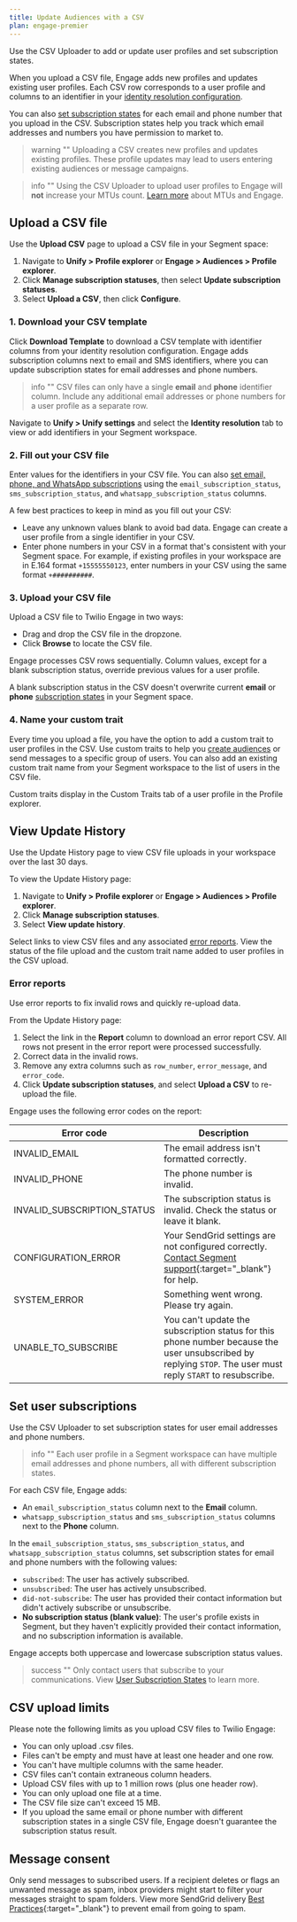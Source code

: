 ```yaml
---
title: Update Audiences with a CSV
plan: engage-premier
---
```

Use the CSV Uploader to add or update user profiles and set subscription states.

When you upload a CSV file, Engage adds new profiles and updates existing user profiles. Each CSV row corresponds to a user profile and columns to an identifier in your [identity resolution configuration](/docs/unify/identity-resolution/identity-resolution-settings/).

You can also [set subscription states](#set-user-subscriptions) for each email and phone number that you upload in the CSV. Subscription states help you track which email addresses and numbers you have permission to market to.

> warning ""
> Uploading a CSV creates new profiles and updates existing profiles. These profile updates may lead to users entering existing audiences or message campaigns.

> info ""
> Using the CSV Uploader to upload user profiles to Engage will **not** increase your MTUs count. [Learn more](/docs/guides/usage-and-billing/mtus-and-throughput/#mtus-and-engage) about MTUs and Engage.


## Upload a CSV file

Use the **Upload CSV** page to upload a CSV file in your Segment space:
1. Navigate to **Unify > Profile explorer** or **Engage > Audiences > Profile explorer**.
2. Click **Manage subscription statuses**, then select **Update subscription statuses**.
3. Select **Upload a CSV**, then click **Configure**.

### 1. Download your CSV template

Click **Download Template** to download a CSV template with identifier columns from your identity resolution configuration. Engage adds subscription columns next to email and SMS identifiers, where you can update subscription states for email addresses and phone numbers.

> info ""
> CSV files can only have a single **email** and **phone** identifier column. Include any additional email addresses or phone numbers for a user profile as a separate row.

Navigate to **Unify > Unify settings** and select the **Identity resolution** tab to view or add identifiers in your Segment workspace.

### 2. Fill out your CSV file

Enter values for the identifiers in your CSV file. You can also [set email, phone, and WhatsApp subscriptions](#set-user-subscriptions) using the `email_subscription_status`, `sms_subscription_status`, and `whatsapp_subscription_status` columns.

A few best practices to keep in mind as you fill out your CSV:

- Leave any unknown values blank to avoid bad data. Engage can create a user profile from a single identifier in your CSV.
- Enter phone numbers in your CSV in a format that's consistent with your Segment space. For example, if existing profiles in your workspace are in E.164 format `+15555550123`, enter numbers in your CSV using the same format `+##########`.


### 3. Upload your CSV file

Upload a CSV file to Twilio Engage in two ways:
- Drag and drop the CSV file in the dropzone.
- Click **Browse** to locate the CSV file.

Engage processes CSV rows sequentially. Column values, except for a blank subscription status, override previous values for a user profile.

A blank subscription status in the CSV doesn't overwrite current **email** or **phone** [subscription states](/docs/engage/user-subscriptions/subscription-states/) in your Segment space.

### 4. Name your custom trait

Every time you upload a file, you have the option to add a custom trait to user profiles in the CSV. Use custom traits to help you [create audiences](/docs/engage/audiences/#building-an-audience) or send messages to a specific group of users. You can also add an existing custom trait name from your Segment workspace to the list of users in the CSV file.

Custom traits display in the Custom Traits tab of a user profile in the Profile explorer.

## View Update History

Use the Update History page to view CSV file uploads in your workspace over the last 30 days.

To view the Update History page:

1. Navigate to **Unify > Profile explorer** or **Engage > Audiences > Profile explorer**.
2. Click **Manage subscription statuses**.
3. Select **View update history**.

Select links to view CSV files and any associated [error reports](#error-reports). View the status of the file upload and the custom trait name added to user profiles in the CSV upload.

### Error reports

Use error reports to fix invalid rows and quickly re-upload data.

From the Update History page:

1. Select the link in the **Report** column to download an error report CSV. All rows not present in the error report were processed successfully.
2. Correct data in the invalid rows.
3. Remove any extra columns such as `row_number`, `error_message`, and `error_code`.
3. Click **Update subscription statuses**, and select **Upload a CSV** to re-upload the file.

Engage uses the following error codes on the report:

|Error code                        | Description                                         |
|----------------------------------|-----------------------------------------------------|
|INVALID_EMAIL                 | The email address isn't formatted correctly.        |
|INVALID_PHONE                 | The phone number is invalid.                        |
|INVALID_SUBSCRIPTION_STATUS   | The subscription status is invalid. Check the status or leave it blank.   |
|CONFIGURATION_ERROR          | Your SendGrid settings are not configured correctly. [Contact Segment support](https://app.segment.com/workspaces?contact=1){:target="_blank"} for help. |
|SYSTEM_ERROR                  | Something went wrong. Please try again.             |
|UNABLE_TO_SUBSCRIBE           | You can't update the subscription status for this phone number because the user unsubscribed by replying `STOP`. The user must reply `START` to resubscribe.                             |


## Set user subscriptions

Use the CSV Uploader to set subscription states for user email addresses and phone numbers.

> info ""
> Each user profile in a Segment workspace can have multiple email addresses and phone numbers, all with different subscription states.

For each CSV file, Engage adds:
- An `email_subscription_status` column next to the **Email** column.
- `whatsapp_subscription_status` and `sms_subscription_status` columns next to the **Phone** column.

In the `email_subscription_status`, `sms_subscription_status`, and `whatsapp_subscription_status` columns, set subscription states for email and phone numbers with the following values:

- `subscribed`: The user has actively subscribed.
- `unsubscribed`: The user has actively unsubscribed.
- `did-not-subscribe`: The user has provided their contact information but didn't actively subscribe or unsubscribe.
- **No subscription status (blank value)**: The user's profile exists in Segment, but they haven't explicitly provided their contact information, and no subscription information is available.

Engage accepts both uppercase and lowercase subscription status values.

> success ""
> Only contact users that subscribe to your communications. View [User Subscription States](/docs/engage/user-subscriptions/subscription-states/) to learn more.

## CSV upload limits

Please note the following limits as you upload CSV files to Twilio Engage:
- You can only upload .csv files.
- Files can't be empty and must have at least one header and one row.
- You can't have multiple columns with the same header.
- CSV files can't contain extraneous column headers.
- Upload CSV files with up to 1 million rows (plus one header row).
- You can only upload one file at a time.
- The CSV file size can't exceed 15 MB.
- If you upload the same email or phone number with different subscription states in a single CSV file, Engage doesn't guarantee the subscription status result.

## Message consent

Only send messages to subscribed users. If a recipient deletes or flags an unwanted message as spam, inbox providers might start to filter your messages straight to spam folders. View more SendGrid delivery [Best Practices](https://sendgrid.com/blog/why-are-my-emails-going-to-spam/){:target="_blank"} to prevent email from going to spam.
